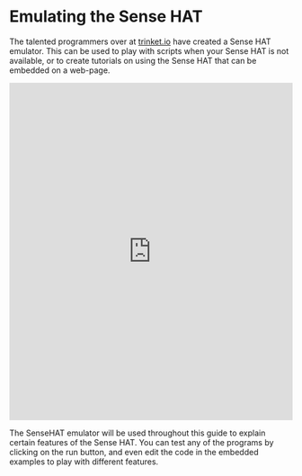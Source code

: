 # Emulating the Sense HAT

The talented programmers over at [trinket.io](https://trinket.io/) have created a Sense HAT emulator. This can be used to play with scripts when your Sense HAT is not available, or to create tutorials on using the Sense HAT that can be embedded on a web-page.


<iframe src="https://trinket.io/embed/python/4de775e7cf" width="100%" height="600" frameborder="0" marginwidth="0" marginheight="0" allowfullscreen></iframe>

The SenseHAT emulator will be used throughout this guide to explain certain features of the Sense HAT. You can test any of the programs by clicking on the run button, and even edit the code in the embedded examples to play with different features.
